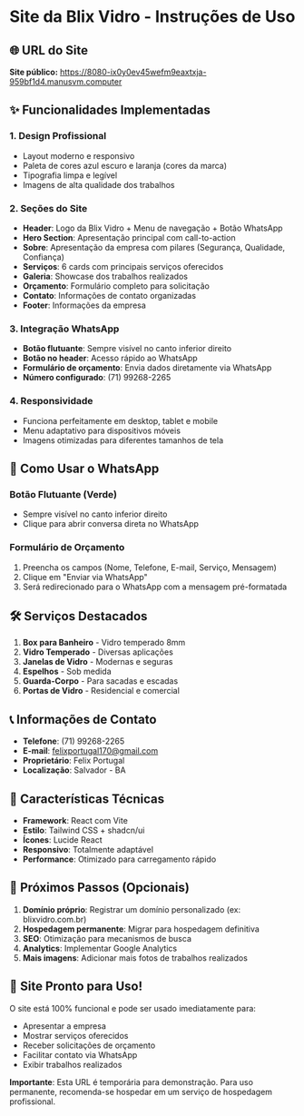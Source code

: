# Site da Blix Vidro - Instruções de Uso

## 🌐 URL do Site
**Site público:** https://8080-ix0y0ev45wefm9eaxtxja-959bf1d4.manusvm.computer

## ✨ Funcionalidades Implementadas

### 1. **Design Profissional**
- Layout moderno e responsivo
- Paleta de cores azul escuro e laranja (cores da marca)
- Tipografia limpa e legível
- Imagens de alta qualidade dos trabalhos

### 2. **Seções do Site**
- **Header**: Logo da Blix Vidro + Menu de navegação + Botão WhatsApp
- **Hero Section**: Apresentação principal com call-to-action
- **Sobre**: Apresentação da empresa com pilares (Segurança, Qualidade, Confiança)
- **Serviços**: 6 cards com principais serviços oferecidos
- **Galeria**: Showcase dos trabalhos realizados
- **Orçamento**: Formulário completo para solicitação
- **Contato**: Informações de contato organizadas
- **Footer**: Informações da empresa

### 3. **Integração WhatsApp**
- **Botão flutuante**: Sempre visível no canto inferior direito
- **Botão no header**: Acesso rápido ao WhatsApp
- **Formulário de orçamento**: Envia dados diretamente via WhatsApp
- **Número configurado**: (71) 99268-2265

### 4. **Responsividade**
- Funciona perfeitamente em desktop, tablet e mobile
- Menu adaptativo para dispositivos móveis
- Imagens otimizadas para diferentes tamanhos de tela

## 📱 Como Usar o WhatsApp

### Botão Flutuante (Verde)
- Sempre visível no canto inferior direito
- Clique para abrir conversa direta no WhatsApp

### Formulário de Orçamento
1. Preencha os campos (Nome, Telefone, E-mail, Serviço, Mensagem)
2. Clique em "Enviar via WhatsApp"
3. Será redirecionado para o WhatsApp com a mensagem pré-formatada

## 🛠️ Serviços Destacados
1. **Box para Banheiro** - Vidro temperado 8mm
2. **Vidro Temperado** - Diversas aplicações
3. **Janelas de Vidro** - Modernas e seguras
4. **Espelhos** - Sob medida
5. **Guarda-Corpo** - Para sacadas e escadas
6. **Portas de Vidro** - Residencial e comercial

## 📞 Informações de Contato
- **Telefone**: (71) 99268-2265
- **E-mail**: felixportugal170@gmail.com
- **Proprietário**: Felix Portugal
- **Localização**: Salvador - BA

## 🎨 Características Técnicas
- **Framework**: React com Vite
- **Estilo**: Tailwind CSS + shadcn/ui
- **Ícones**: Lucide React
- **Responsivo**: Totalmente adaptável
- **Performance**: Otimizado para carregamento rápido

## 📝 Próximos Passos (Opcionais)
1. **Domínio próprio**: Registrar um domínio personalizado (ex: blixvidro.com.br)
2. **Hospedagem permanente**: Migrar para hospedagem definitiva
3. **SEO**: Otimização para mecanismos de busca
4. **Analytics**: Implementar Google Analytics
5. **Mais imagens**: Adicionar mais fotos de trabalhos realizados

## 🚀 Site Pronto para Uso!
O site está 100% funcional e pode ser usado imediatamente para:
- Apresentar a empresa
- Mostrar serviços oferecidos
- Receber solicitações de orçamento
- Facilitar contato via WhatsApp
- Exibir trabalhos realizados

**Importante**: Esta URL é temporária para demonstração. Para uso permanente, recomenda-se hospedar em um serviço de hospedagem profissional.

